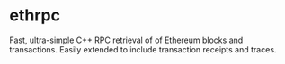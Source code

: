 # ethrpc
Fast, ultra-simple C++ RPC retrieval of of Ethereum blocks and transactions. Easily extended to include transaction receipts and traces.
